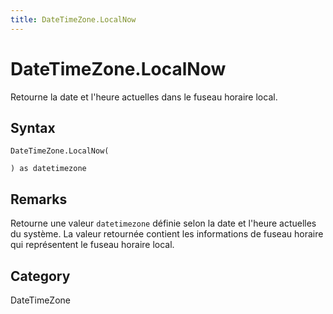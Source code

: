 ```yaml
---
title: DateTimeZone.LocalNow
---
```


# DateTimeZone.LocalNow


Retourne la date et l&#39;heure actuelles dans le fuseau horaire local.


## Syntax

```powerquery
DateTimeZone.LocalNow(

) as datetimezone
```


## Remarks

Retourne une valeur <code>datetimezone</code> définie selon la date et l'heure actuelles du système.    La valeur retournée contient les informations de fuseau horaire qui représentent le fuseau horaire local.



## Category
DateTimeZone
